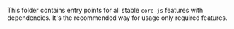 ﻿This folder contains entry points for all stable `core-js` features with dependencies. It's the recommended way for usage only required features.

